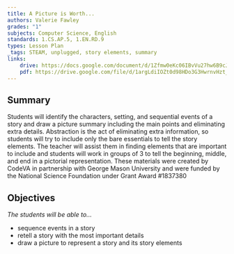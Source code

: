 ```yaml
---
title: A Picture is Worth...
authors: Valerie Fawley
grades: "1"
subjects: Computer Science, English
standards: 1.CS.AP.5, 1.EN.RD.9
types: Lesson Plan
_tags: STEAM, unplugged, story elements, summary
links:
    drive: https://docs.google.com/document/d/1Zfmw0eKc06IBvVu27hw6B9cJyq5ZYxZPSpQIa8tcU0E/edit?usp=drive_link
    pdf: https://drive.google.com/file/d/1argLdiIOZt0d98HDo3G3HwrnvHzt_em3/view?usp=drive_link
---
```


## Summary

Students will identify the characters, setting, and sequential events of a story and draw a picture summary including the main points and eliminating extra details. Abstraction is the act of eliminating extra information, so students will try to include only the bare essentials to tell the story elements. The teacher will assist them in finding elements that are important to include and students will work in groups of 3 to tell the beginning, middle, and end in a pictorial representation. These materials were created by CodeVA in partnership with George Mason University and were funded by the National Science Foundation under Grant Award #1837380

## Objectives

*The students will be able to...*

* sequence events in a story
* retell a story with the most important details
* draw a picture to represent a story and its story elements
